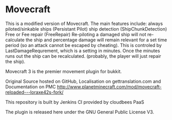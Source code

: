 Movecraft
======

This is a modified version of Movecraft.  The main features include:
always piloted/sinkable  ships (Persistant Pilot) 
ship detection (ShipChunkDetection) 
Free or Fee repair (FreeRepair) 
Re-piloting a damaged ship will not re-calculate the ship and percentage damage will remain relevant for a set time period (so an attack cannot be escaped by cheating).  This is controled by LastDamageRequrement, which is a setting in minutes.  Once the minutes runs out the ship can be recalculated.  (probably, the player will just repair the ship).

Movecraft 3 is the premier movement plugin for bukkit.

Original Source hosted on GitHub, Localisation on gettranslation.com and Documentation on PMC http://www.planetminecraft.com/mod/movecraft-reloaded---loraxe42s-fork/

This repository is built by Jenkins CI provided by cloudbees PaaS


The plugin is released here under the GNU General Public License V3. 
